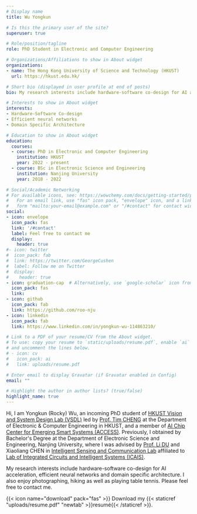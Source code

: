 ```yaml
---
# Display name
title: Wu Yongkun

# Is this the primary user of the site?
superuser: true

# Role/position/tagline
role: PhD Student in Electronic and Computer Engineering

# Organizations/Affiliations to show in About widget
organizations:
- name: The Hong Kong University of Science and Technology (HKUST)
  url: https://hkust.edu.hk/

# Short bio (displayed in user profile at end of posts)
bio: My research interests include hardware-software co-design for AI acceleration, efficient neural networks and domain specific architecture.

# Interests to show in About widget
interests:
- Hardware-Software Co-design
- Efficient neural networks
- Domain Specific Architecture

# Education to show in About widget
education:
  courses:
  - course: PhD in Electronic and Computer Engineering
    institution: HKUST
    year: 2022 - present
  - course: BSc in Electronic Science and Engineering
    institution: Nanjing University
    year: 2018 - 2022

# Social/Academic Networking
# For available icons, see: https://wowchemy.com/docs/getting-started/page-builder/#icons
#   For an email link, use "fas" icon pack, "envelope" icon, and a link in the
#   form "mailto:your-email@example.com" or "/#contact" for contact widget.
social:
- icon: envelope
  icon_pack: fas
  link: '/#contact'
  label: Feel free to contact me
  display:
    header: true
#- icon: twitter
#  icon_pack: fab
#  link: https://twitter.com/GeorgeCushen
#  label: Follow me on Twitter
#  display:
#    header: true
- icon: graduation-cap  # Alternatively, use `google-scholar` icon from `ai` icon pack
  icon_pack: fas
  link:
- icon: github
  icon_pack: fab
  link: https://github.com/roo-nju
- icon: linkedin
  icon_pack: fab
  link: https://www.linkedin.com/in/yongkun-wu-114863210/

# Link to a PDF of your resume/CV from the About widget.
# To use: copy your resume to `static/uploads/resume.pdf`, enable `ai` icons in `params.toml`,
# and uncomment the lines below.
# - icon: cv
#   icon_pack: ai
#   link: uploads/resume.pdf

# Enter email to display Gravatar (if Gravatar enabled in Config)
email: ""

# Highlight the author in author lists? (true/false)
highlight_name: true
---
```


Hi, I am Yongkun (Rocky) Wu, an incoming PhD student of [HKUST Vision and System Design Lab (VSDL)](http://vsdl.ust.hk/index.html) led by [Prof. Tim CHENG](http://vsdl.ust.hk/index.html) at the Department of Electronic & Computer Engineering in HKUST, and a member of [AI Chip Center for Emerging Smart Systems (ACCESS)](https://inno-access.hk/). Previously, I obtained by Bachelor's Degree at the Department of Electronic Science and Engineering, Nanjing University, where I was advised by [Prof. Li DU](https://iscl.nju.edu.cn/main.psp) and Xiaoliang CHEN in [Intelligent Sensing and Communication Lab](https://iscl.nju.edu.cn/main.psp) affiliated to [Lab of Integrated Circuits and Intelligent Systems (ICAIS)](https://ese.nju.edu.cn/ICAIS/main.psp).



My research interests include hardware-software co-design for AI acceleration, efficient neural networks and domain specific architecture. I also enjoy photographing, hiking as well as playing table tennis. Please feel free to contact me.

{{< icon name="download" pack="fas" >}} Download my {{< staticref "uploads/resume.pdf" "newtab" >}}resumé{{< /staticref >}}.
